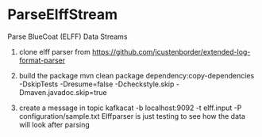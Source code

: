 # ParseElffStream
Parse BlueCoat (ELFF) Data Streams
1. clone elff parser from https://github.com/jcustenborder/extended-log-format-parser
2. build the package mvn clean package dependency:copy-dependencies -DskipTests -Dresume=false -Dcheckstyle.skip -Dmaven.javadoc.skip=true

3. create a message in topic
kafkacat -b localhost:9092 -t elff.input -P configuration/sample.txt
Elffparser is just testing to see how the data will look after parsing 

